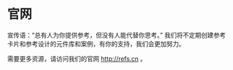 # 官网
宣传语：“总有人为你提供参考，但没有人能代替你思考。”
我们将不定期创建参考卡片和参考设计的元件库和案例，有你的支持，我们会更加努力。

需要更多资源，请访问我们的官网 http://refs.cn 。
